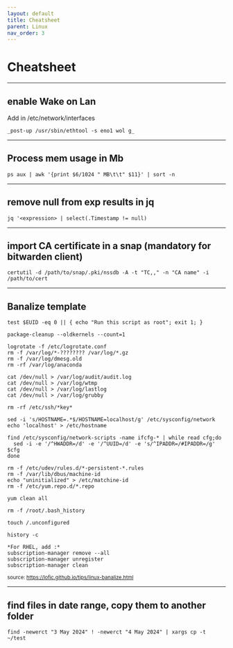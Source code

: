 ```yaml
---
layout: default
title: Cheatsheet
parent: Linux
nav_order: 3
---
```


# Cheatsheet

___

## enable Wake on Lan

Add in /etc/network/interfaces
```
_post-up /usr/sbin/ethtool -s eno1 wol g_
```

___

## Process mem usage in Mb
```
ps aux | awk '{print $6/1024 " MB\t\t" $11}' | sort -n
```

___

## remove null from exp results in jq
```
jq '<expression> | select(.Timestamp != null)
```

___

## import CA certificate in a snap (mandatory for bitwarden client)
```
certutil -d /path/to/snap/.pki/nssdb -A -t "TC,," -n "CA name" -i /path/to/cert
```

___

## Banalize template

```
test $EUID -eq 0 || { echo "Run this script as root"; exit 1; }

package-cleanup --oldkernels --count=1

logrotate -f /etc/logrotate.conf
rm -f /var/log/*-???????? /var/log/*.gz
rm -f /var/log/dmesg.old
rm -rf /var/log/anaconda

cat /dev/null > /var/log/audit/audit.log
cat /dev/null > /var/log/wtmp
cat /dev/null > /var/log/lastlog
cat /dev/null > /var/log/grubby

rm -rf /etc/ssh/*key*

sed -i 's/HOSTNAME=.*$/HOSTNAME=localhost/g' /etc/sysconfig/network
echo 'localhost' > /etc/hostname

find /etc/sysconfig/network-scripts -name ifcfg-* | while read cfg;do
  sed -i -e '/^HWADDR=/d' -e '/^UUID=/d' -e 's/^IPADDR=/#IPADDR=/g' $cfg
done

rm -f /etc/udev/rules.d/*-persistent-*.rules
rm -f /var/lib/dbus/machine-id
echo "uninitialized" > /etc/matchine-id
rm -f /etc/yum.repo.d/*.repo

yum clean all

rm -f /root/.bash_history

touch /.unconfigured

history -c

*For RHEL, add :*
subscription-manager remove --all
subscription-manager unregister
subscription-manager clean
```
<sub>source: https://lofic.github.io/tips/linux-banalize.html</sub>

___

## find files in date range, copy them to another folder
```
find -newerct "3 May 2024" ! -newerct "4 May 2024" | xargs cp -t ~/test
```
